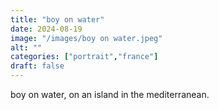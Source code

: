 ```yaml
---
title: "boy on water"
date: 2024-08-19
image: "/images/boy on water.jpeg"
alt: ""
categories: ["portrait","france"]
draft: false
---
```


boy on water, on an island in the mediterranean. 